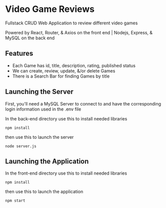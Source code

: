 # Video Game Reviews

Fullstack CRUD Web Application to review different video games

Powered by React, Router, & Axios on the front end | Nodejs, Express, & MySQL on the back end

## Features

- Each Game has id, title, description, rating, published status
- We can create, review, update, &/or delete Games
- There is a Search Bar for finding Games by title

## Launching the Server

First, you'll need a MySQL Server to connect to and have the corresponding login information used in the .env file

In the back-end directory use this to install needed libraries

    npm install

then use this to launch the server

    node server.js

## Launching the Application

In the front-end directory use this to install needed libraries

    npm install

then use this to launch the application

    npm start
